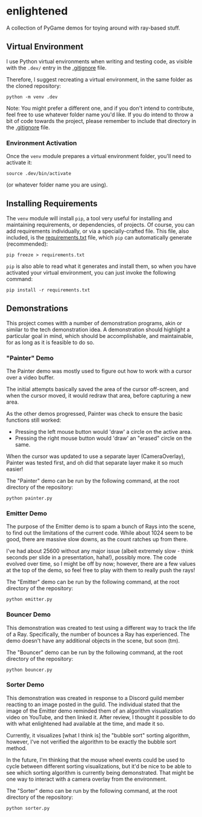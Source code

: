 # enlightened

A collection of PyGame demos for toying around with ray-based stuff.

## Virtual Environment

I use Python virtual environments when writing and testing code, as visible
with the `.dev/` entry in the [.gitignore](.gitignore) file.

Therefore, I suggest recreating a virtual environment, in the same folder as
the cloned repository:

    python -m venv .dev

Note: You might prefer a different one, and if you don't intend to contribute,
feel free to use whatever folder name you'd like. If you do intend to throw a
bit of code towards the project, please remember to include that directory in
the [.gitignore](.gitignore) file.

### Environment Activation

Once the `venv` module prepares a virtual environment folder, you'll need to
activate it:

    source .dev/bin/activate

(or whatever folder name you are using).

## Installing Requirements

The `venv` module will install `pip`, a tool very useful for installing and
maintaining requirements, or dependencies, of projects. Of course, you can add
requirements individually, or via a specially-crafted file. This file, also
included, is the [requirements.txt](requirements.txt) file, which `pip` can
automatically generate (recommended):

    pip freeze > requirements.txt

`pip` is also able to read what it generates and install them, so when you have
activated your virtual environment, you can just invoke the following command:

    pip install -r requirements.txt


## Demonstrations

This project comes witth a number of demonstration programs, akin or similar to
the tech demonstration idea. A demonstration should highlight a particular goal
in mind, which should be accomplishable, and maintainable, for as long as it is
feasible to do so.

### "Painter" Demo

The Painter demo was mostly used to figure out how to work with a cursor over
a video buffer.

The initial attempts basically saved the area of the cursor off-screen, and
when the cursor moved, it would redraw that area, before capturing a new area.

As the other demos progressed, Painter was check to ensure the basic functions
still worked:

* Pressing the left mouse button would 'draw' a circle on the active area.
* Pressing the right mouse button would 'draw' an "erased" circle on the same.

When the cursor was updated to use a separate layer (CameraOverlay), Painter
was tested first, and oh did that separate layer make it so much easier!

The "Painter" demo can be run by the following command, at the root directory
of the repository:

    python painter.py

### Emitter Demo

The purpose of the Emitter demo is to spam a bunch of Rays into the scene, to
find out the limitations of the current code. While about 1024 seem to be good,
there are massive slow downs, as the count ratches up from there.

I've had about 25600 without any major issue (albeit extremely slow - think
seconds per slide in a presentation, haha!), possibly more. The code
evolved over time, so I might be off by now; however, there are a few values
at the top of the demo, so feel free to play with them to really push the rays!

The "Emitter" demo can be run by the following command, at the root directory
of the repository:

    python emitter.py

### Bouncer Demo

This demonstration was created to test using a different way to track the life
of a Ray. Specifically, the number of bounces a Ray has experienced. The demo
doesn't have any additional objects in the scene, but soon (tm).

The "Bouncer" demo can be run by the following command, at the root directory
of the repository:

    python bouncer.py

### Sorter Demo

This demonstration was created in response to a Discord guild member reacting
to an image posted in the guild. The individual stated that the image of the
Emitter demo reminded them of an algorithm visualization video on YouTube, and
then linked it. After review, I thought it possible to do with what enlightened
had available at the time, and made it so.

Currently, it visualizes [what I think is] the "bubble sort" sorting algorithm,
however, I've not verified the algorithm to be exactly the bubble sort method.

In the future, I'm thinking that the mouse wheel events could be used to cycle
between different sorting visualizations, but it'd be nice to be able to see
which sorting algorithm is currently being demonstrated. That might be one way
to interact with a camera overlay from the environment.

The "Sorter" demo can be run by the following command, at the root directory
of the repository:

    python sorter.py

